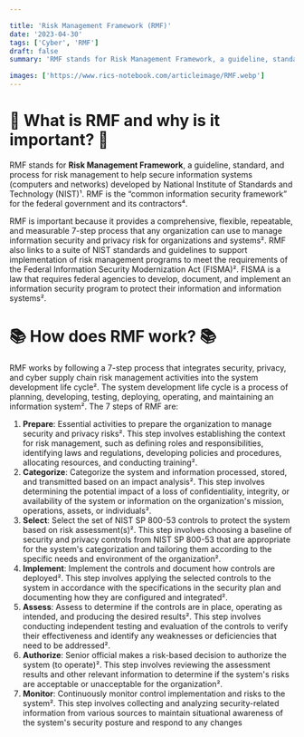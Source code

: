 ```yaml
---

title: 'Risk Management Framework (RMF)'
date: '2023-04-30'
tags: ['Cyber', 'RMF']
draft: false
summary: 'RMF stands for Risk Management Framework, a guideline, standard, and process for risk management to help secure information systems (computers and networks) developed by National Institute of Standards and Technology (NIST).'

images: ['https://www.rics-notebook.com/articleimage/RMF.webp']
---
```


# 🌟 What is RMF and why is it important? 🌟

RMF stands for **Risk Management Framework**, a guideline, standard, and process for risk management to help secure information systems (computers and networks) developed by National Institute of Standards and Technology (NIST)¹. RMF is the “common information security framework” for the federal government and its contractors⁴.

RMF is important because it provides a comprehensive, flexible, repeatable, and measurable 7-step process that any organization can use to manage information security and privacy risk for organizations and systems². RMF also links to a suite of NIST standards and guidelines to support implementation of risk management programs to meet the requirements of the Federal Information Security Modernization Act (FISMA)². FISMA is a law that requires federal agencies to develop, document, and implement an information security program to protect their information and information systems².

# 📚 How does RMF work? 📚

RMF works by following a 7-step process that integrates security, privacy, and cyber supply chain risk management activities into the system development life cycle². The system development life cycle is a process of planning, developing, testing, deploying, operating, and maintaining an information system². The 7 steps of RMF are:

1. **Prepare**: Essential activities to prepare the organization to manage security and privacy risks². This step involves establishing the context for risk management, such as defining roles and responsibilities, identifying laws and regulations, developing policies and procedures, allocating resources, and conducting training².
2. **Categorize**: Categorize the system and information processed, stored, and transmitted based on an impact analysis². This step involves determining the potential impact of a loss of confidentiality, integrity, or availability of the system or information on the organization's mission, operations, assets, or individuals².
3. **Select**: Select the set of NIST SP 800-53 controls to protect the system based on risk assessment(s)². This step involves choosing a baseline of security and privacy controls from NIST SP 800-53 that are appropriate for the system's categorization and tailoring them according to the specific needs and environment of the organization².
4. **Implement**: Implement the controls and document how controls are deployed². This step involves applying the selected controls to the system in accordance with the specifications in the security plan and documenting how they are configured and integrated².
5. **Assess**: Assess to determine if the controls are in place, operating as intended, and producing the desired results². This step involves conducting independent testing and evaluation of the controls to verify their effectiveness and identify any weaknesses or deficiencies that need to be addressed².
6. **Authorize**: Senior official makes a risk-based decision to authorize the system (to operate)². This step involves reviewing the assessment results and other relevant information to determine if the system's risks are acceptable or unacceptable for the organization².
7. **Monitor**: Continuously monitor control implementation and risks to the system². This step involves collecting and analyzing security-related information from various sources to maintain situational awareness of the system's security posture and respond to any changes
